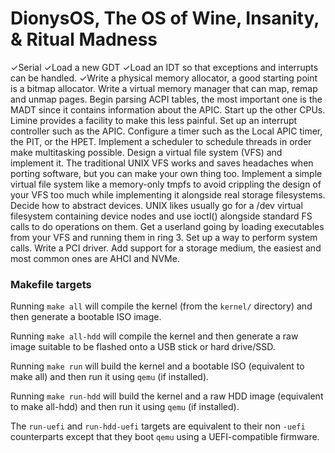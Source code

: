 # DionysOS, The OS of Wine, Insanity, & Ritual Madness
   ✓Serial
   ✓Load a new GDT
   ✓Load an IDT so that exceptions and interrupts can be handled.
   ✓Write a physical memory allocator, a good starting point is a bitmap allocator.
    Write a virtual memory manager that can map, remap and unmap pages.
    Begin parsing ACPI tables, the most important one is the MADT since it contains information about the APIC.
    Start up the other CPUs. Limine provides a facility to make this less painful.
    Set up an interrupt controller such as the APIC.
    Configure a timer such as the Local APIC timer, the PIT, or the HPET.
    Implement a scheduler to schedule threads in order make multitasking possible.
    Design a virtual file system (VFS) and implement it. The traditional UNIX VFS works and saves headaches when porting software, but you can make your own thing too.
    Implement a simple virtual file system like a memory-only tmpfs to avoid crippling the design of your VFS too much while implementing it alongside real storage filesystems.
    Decide how to abstract devices. UNIX likes usually go for a /dev virtual filesystem containing device nodes and use ioctl() alongside standard FS calls to do operations on them.
    Get a userland going by loading executables from your VFS and running them in ring 3. Set up a way to perform system calls.
    Write a PCI driver.
    Add support for a storage medium, the easiest and most common ones are AHCI and NVMe.

### Makefile targets

Running `make all` will compile the kernel (from the `kernel/` directory) and then generate a bootable ISO image.

Running `make all-hdd` will compile the kernel and then generate a raw image suitable to be flashed onto a USB stick or hard drive/SSD.

Running `make run` will build the kernel and a bootable ISO (equivalent to make all) and then run it using `qemu` (if installed).

Running `make run-hdd` will build the kernel and a raw HDD image (equivalent to make all-hdd) and then run it using `qemu` (if installed).

The `run-uefi` and `run-hdd-uefi` targets are equivalent to their non `-uefi` counterparts except that they boot `qemu` using a UEFI-compatible firmware.
